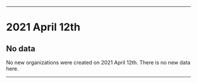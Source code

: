 
***

# 2021 April 12th

## No data

No new organizations were created on 2021 April 12th. There is no new data here.

***
